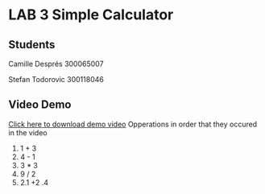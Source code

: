 # LAB 3 Simple Calculator

## Students
Camille Després 300065007

Stefan Todorovic 300118046

## Video Demo
[Click here to download demo video](https://github.com/SEG2105-uottawa/seg2105f20-lab3-300118046-300065007/raw/main/AppDemo.mp4)
Opperations in order that they occured in the video
1. 1 + 3  
2. 4 - 1 
3. 3 * 3
4. 9 / 2
5. 2.1 +2 .4
